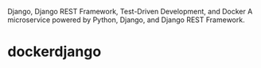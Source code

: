 
Django, Django REST Framework, Test-Driven Development, and Docker
A microservice powered by Python, Django, and Django REST Framework.
# dockerdjango
